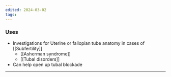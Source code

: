 ```yaml
---
edited: 2024-03-02
tags:
---
```

### Uses
- Investigations for Uterine or fallopian tube anatomy in cases of [[Subfertility]] 
	- [[Asherman syndrome]] 
	- [[Tubal disorders]] 
- Can help open up tubal blockade

---
